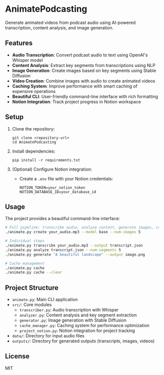 # AnimatePodcasting

Generate animated videos from podcast audio using AI-powered transcription, content analysis, and image generation.

## Features

- **Audio Transcription**: Convert podcast audio to text using OpenAI's Whisper model
- **Content Analysis**: Extract key segments from transcriptions using NLP
- **Image Generation**: Create images based on key segments using Stable Diffusion
- **Video Creation**: Combine images with audio to create animated videos
- **Caching System**: Improve performance with smart caching of expensive operations
- **Beautiful CLI**: User-friendly command-line interface with rich formatting
- **Notion Integration**: Track project progress in Notion workspace

## Setup

1. Clone the repository:
   ```
   git clone <repository-url>
   cd AnimatePodcasting
   ```

2. Install dependencies:
   ```
   pip install -r requirements.txt
   ```

3. (Optional) Configure Notion integration:
   - Create a `.env` file with your Notion credentials:
     ```
     NOTION_TOKEN=your_notion_token
     NOTION_DATABASE_ID=your_database_id
     ```

## Usage

The project provides a beautiful command-line interface:

```bash
# Full pipeline: transcribe audio, analyze content, generate images, create video
./animate.py create your_audio.mp3 --model base --num-images 5

# Individual steps
./animate.py transcribe your_audio.mp3 --output transcript.json
./animate.py analyze transcript.json --num-segments 5
./animate.py generate "A beautiful landscape" --output image.png

# Cache management
./animate.py cache
./animate.py cache --clear
```

## Project Structure

- `animate.py`: Main CLI application
- `src/`: Core modules
  - `transcriber.py`: Audio transcription with Whisper
  - `analyzer.py`: Content analysis and key segment extraction
  - `generator.py`: Image generation with Stable Diffusion
  - `cache_manager.py`: Caching system for performance optimization
  - `project_notion.py`: Notion integration for project tracking
- `data/`: Directory for input audio files
- `outputs/`: Directory for generated outputs (transcripts, images, videos)

## License

MIT
